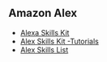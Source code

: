 ## Amazon Alex
- [Alexa Skills Kit](https://developer.amazon.com/alexa-skills-kit)
- [Alex Skills Kit -Tutorials](https://developer.amazon.com/alexa-skills-kit/tutorials)
- [Alex Skills List](https://github.com/dale3h/alexa-skills-list)
